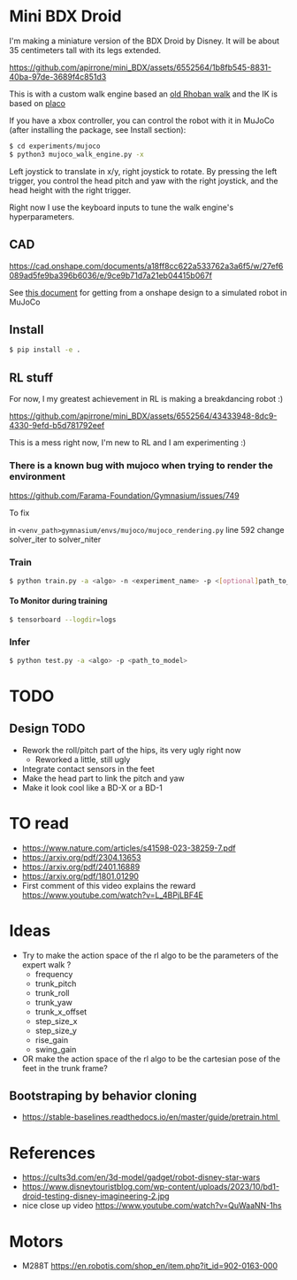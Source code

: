 # Mini BDX Droid

I'm making a miniature version of the BDX Droid by Disney. It will be about 35 centimeters tall with its legs extended.

https://github.com/apirrone/mini_BDX/assets/6552564/1b8fb545-8831-40ba-97de-3689f4c851d3

This is with a custom walk engine based an [old Rhoban walk](https://github.com/Rhoban/walk_engine/tree/master) and the IK is based on [placo](https://github.com/Rhoban/placo)

If you have a xbox controller, you can control the robot with it in MuJoCo (after installing the package, see Install section):

```bash
$ cd experiments/mujoco
$ python3 mujoco_walk_engine.py -x 
```

Left joystick to translate in x/y, right joystick to rotate. By pressing the left trigger, you control the head pitch and yaw with the right joystick, and the head height with the right trigger.

Right now I use the keyboard inputs to tune the walk engine's hyperparameters.

## CAD 

https://cad.onshape.com/documents/a18ff8cc622a533762a3a6f5/w/27ef6089ad5fe9ba396b6036/e/9ce9b71d7a21eb04415b067f

See [this document](docs/prepare_robot.md) for getting from a onshape design to a simulated robot in MuJoCo

## Install 

```bash
$ pip install -e .
```

## RL stuff

For now, I my greatest achievement in RL is making a breakdancing robot :) 


https://github.com/apirrone/mini_BDX/assets/6552564/43433948-8dc9-4330-9efd-b5d781792eef

This is a mess right now, I'm new to RL and I am experimenting :)

### There is a known bug with mujoco when trying to render the environment

https://github.com/Farama-Foundation/Gymnasium/issues/749

To fix

in `<venv_path>gymnasium/envs/mujoco/mujoco_rendering.py` line 592 change solver_iter to solver_niter

### Train 

```bash
$ python train.py -a <algo> -n <experiment_name> -p <[optional]path_to_pretrained_model>
```

#### To Monitor during training

```bash
$ tensorboard --logdir=logs
```

### Infer

```bash
$ python test.py -a <algo> -p <path_to_model>
```

# TODO

## Design TODO
- Rework the roll/pitch part of the hips, its very ugly right now
  - Reworked a little, still ugly
- Integrate contact sensors in the feet
- Make the head part to link the pitch and yaw
- Make it look cool like a BD-X or a BD-1

# TO read
- https://www.nature.com/articles/s41598-023-38259-7.pdf
- https://arxiv.org/pdf/2304.13653
- https://arxiv.org/pdf/2401.16889
- https://arxiv.org/pdf/1801.01290
- First comment of this video explains the reward https://www.youtube.com/watch?v=L_4BPjLBF4E

# Ideas
- Try to make the action space of the rl algo to be the parameters of the expert walk ? 
  - frequency
  - trunk_pitch
  - trunk_roll
  - trunk_yaw
  - trunk_x_offset
  - step_size_x
  - step_size_y
  - rise_gain
  - swing_gain
- OR make the action space of the rl algo to be the cartesian pose of the feet in the trunk frame?
  
## Bootstraping by behavior cloning
- https://stable-baselines.readthedocs.io/en/master/guide/pretrain.html 

# References 
- https://cults3d.com/en/3d-model/gadget/robot-disney-star-wars
- https://www.disneytouristblog.com/wp-content/uploads/2023/10/bd1-droid-testing-disney-imagineering-2.jpg
- nice close up video https://www.youtube.com/watch?v=QuWaaNN-1hs

# Motors 
- M288T https://en.robotis.com/shop_en/item.php?it_id=902-0163-000

